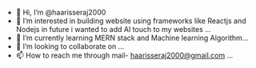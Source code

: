 - 👋 Hi, I’m @haarisseraj2000
- 👀 I’m interested in building website using frameworks like Reactjs and Nodejs in future i wanted to add AI touch to my websites  ...
- 🌱 I’m currently learning MERN stack and Machine learning Algorithm...
- 💞️ I’m looking to collaborate on ...
- 📫 How to reach me through mail- haarisseraj2000@gmail.com ...

<!---
haarisseraj2000/haarisseraj2000 is a ✨ special ✨ repository because its `README.md` (this file) appears on your GitHub profile.
You can click the Preview link to take a look at your changes.
--->
